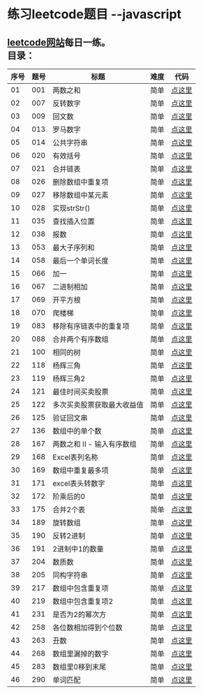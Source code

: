 练习leetcode题目 --javascript
==== 
[leetcode网站](https://leetcode.com/)每日一练。
  <br>
目录：
----
|序号| 题号 | 标题 | 难度 | 代码 |
|---| ---- | --- |---- | ---- |
| 01| 001 | 两数之和 | 简单 | [点这里](https://github.com/monkey-yu/leetcode-for-javascript/blob/master/Code/leetcode-001.js) |
| 02| 007 | 反转数字 | 简单 | [点这里](https://github.com/monkey-yu/leetcode-for-javascript/blob/master/Code/leetcode-007.js) |
|03| 009 | 回文数 | 简单 | [点这里](https://github.com/monkey-yu/leetcode-for-javascript/blob/master/Code/leetcode-009.js) |
|04| 013 | 罗马数字 | 简单 | [点这里](https://github.com/monkey-yu/leetcode-for-javascript/blob/master/Code/leetcode-013.js) |
|05| 014 | 公共字符串 | 简单 | [点这里](https://github.com/monkey-yu/leetcode-for-javascript/blob/master/Code/leetcode-014.js) |
|06| 020 | 有效括号 | 简单 | [点这里](https://github.com/monkey-yu/leetcode-for-javascript/blob/master/Code/leetcode-020.js) |
|07| 021 | 合并链表 | 简单 | [点这里](https://github.com/monkey-yu/leetcode-for-javascript/blob/master/Code/leetcode-021.js) |
|08| 026 | 删除数组中重复项 | 简单 | [点这里](https://github.com/monkey-yu/leetcode-for-javascript/blob/master/Code/leetcode-026.js) |
|09| 027 | 移除数组中某元素 | 简单 | [点这里](https://github.com/monkey-yu/leetcode-for-javascript/blob/master/Code/leetcode-027.js) |
|10| 028 | 实现strStr() | 简单 | [点这里](https://github.com/monkey-yu/leetcode-for-javascript/blob/master/Code/leetcode-028.js) |
|11| 035 | 查找插入位置 | 简单 | [点这里](https://github.com/monkey-yu/leetcode-for-javascript/blob/master/Code/leetcode-035.js) |
|12| 038 | 报数 | 简单 | [点这里](https://github.com/monkey-yu/leetcode-for-javascript/blob/master/Code/leetcode-038.js) |
|13| 053 | 最大子序列和 | 简单 | [点这里](https://github.com/monkey-yu/leetcode-for-javascript/blob/master/Code/leetcode-053.js) |
|14| 058 | 最后一个单词长度 | 简单 | [点这里](https://github.com/monkey-yu/leetcode-for-javascript/blob/master/Code/leetcode-058.js) |
|15| 066 | 加一 | 简单 | [点这里](https://github.com/monkey-yu/leetcode-for-javascript/blob/master/Code/leetcode-066.js) |
|16| 067 | 二进制相加 | 简单 | [点这里](https://github.com/monkey-yu/leetcode-for-javascript/blob/master/Code/leetcode-067.js) |
|17| 069 | 开平方根 | 简单 | [点这里](https://github.com/monkey-yu/leetcode-for-javascript/blob/master/Code/leetcode-069.js) |
|18| 070 | 爬楼梯 | 简单 | [点这里](https://github.com/monkey-yu/leetcode-for-javascript/blob/master/Code/leetcode-070.js) |
|19| 083 | 移除有序链表中的重复项 | 简单 | [点这里](https://github.com/monkey-yu/leetcode-for-javascript/blob/master/Code/leetcode-083.js) |
|20| 088 | 合并两个有序数组 | 简单 | [点这里](https://github.com/monkey-yu/leetcode-for-javascript/blob/master/Code/leetcode-088.js) |
|21| 100 | 相同的树 | 简单 | [点这里](https://github.com/monkey-yu/leetcode-for-javascript/blob/master/Code/leetcode-100.js) |
|22| 118 | 杨辉三角 | 简单 | [点这里](https://github.com/monkey-yu/leetcode-for-javascript/blob/master/Code/leetcode-118.js) |
|23| 119 | 杨辉三角2 | 简单 | [点这里](https://github.com/monkey-yu/leetcode-for-javascript/blob/master/Code/leetcode-119.js) |
|24| 121 | 最佳时间买卖股票 | 简单 | [点这里](https://github.com/monkey-yu/leetcode-for-javascript/blob/master/Code/leetcode-121.js) |
|25| 122 | 多次买卖股票获取最大收益值 | 简单 | [点这里](https://github.com/monkey-yu/leetcode-for-javascript/blob/master/Code/leetcode-122.js) |
|26| 125 | 验证回文串  | 简单 | [点这里](https://github.com/monkey-yu/leetcode-for-javascript/blob/master/Code/leetcode-125.js) |
|27| 136 | 数组中的单个数  | 简单 | [点这里](https://github.com/monkey-yu/leetcode-for-javascript/blob/master/Code/leetcode-136.js) |
|28| 167 | 两数之和 II - 输入有序数组  | 简单 | [点这里](https://github.com/monkey-yu/leetcode-for-javascript/blob/master/Code/leetcode-167.js) |
|29| 168 | Excel表列名称  | 简单 | [点这里](https://github.com/monkey-yu/leetcode-for-javascript/blob/master/Code/leetcode-168.js) |
|30| 169 | 数组中重复最多项  | 简单 | [点这里](https://github.com/monkey-yu/leetcode-for-javascript/blob/master/Code/leetcode-169.js) |
|31| 171 | excel表头转数字  | 简单 | [点这里](https://github.com/monkey-yu/leetcode-for-javascript/blob/master/Code/leetcode-171.js) |
|32| 172 | 阶乘后的0  | 简单 | [点这里](https://github.com/monkey-yu/leetcode-for-javascript/blob/master/Code/leetcode-172.js) |
|33| 175 | 合并2个表 | 简单 | [点这里](https://github.com/monkey-yu/leetcode-for-javascript/blob/master/Code/leetcode-175.sql) |
|34| 189 | 旋转数组 | 简单 | [点这里](https://github.com/monkey-yu/leetcode-for-javascript/blob/master/Code/leetcode-189.js) |
|35| 190 | 反转2进制 | 简单 | [点这里](https://github.com/monkey-yu/leetcode-for-javascript/blob/master/Code/leetcode-190.js) |
|36| 191 | 2进制中1的数量 | 简单 | [点这里](https://github.com/monkey-yu/leetcode-for-javascript/blob/master/Code/leetcode-191.js) |
|37| 204 | 数质数 | 简单 | [点这里](https://github.com/monkey-yu/leetcode-for-javascript/blob/master/Code/leetcode-204.js) |
|38| 205 | 同构字符串 | 简单 | [点这里](https://github.com/monkey-yu/leetcode-for-javascript/blob/master/Code/leetcode-205.js) |
|39| 217 | 数组中包含重复项 | 简单 | [点这里](https://github.com/monkey-yu/leetcode-for-javascript/blob/master/Code/leetcode-217.js) |
|40| 219 | 数组中包含重复项2 | 简单 | [点这里](https://github.com/monkey-yu/leetcode-for-javascript/blob/master/Code/leetcode-219.js) |
|41| 231 | 是否为2的幂次方 | 简单 | [点这里](https://github.com/monkey-yu/leetcode-for-javascript/blob/master/Code/leetcode-231.js) |
|42| 258 | 各位数相加得到个位数 | 简单 | [点这里](https://github.com/monkey-yu/leetcode-for-javascript/blob/master/Code/leetcode-258.js) |
|43| 263 | 丑数 | 简单 | [点这里](https://github.com/monkey-yu/leetcode-for-javascript/blob/master/Code/leetcode-263.js) |
|44| 268 | 数组里漏掉的数字 | 简单 | [点这里](https://github.com/monkey-yu/leetcode-for-javascript/blob/master/Code/leetcode-268.js) |
|45| 283 | 数组里0移到末尾 | 简单 | [点这里](https://github.com/monkey-yu/leetcode-for-javascript/blob/master/Code/leetcode-283.js) |
|46| 290 | 单词匹配 | 简单 | [点这里](https://github.com/monkey-yu/leetcode-for-javascript/blob/master/Code/leetcode-290.js) |